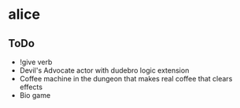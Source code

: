 alice
=====

ToDo
----

* !give verb
* Devil's Advocate actor with dudebro logic extension
* Coffee machine in the dungeon that makes real coffee that clears effects
* Bio game
